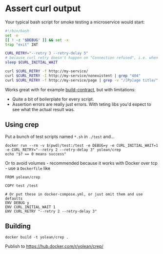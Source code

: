 # Assert curl output

Your typical bash script for smoke testing a microservice would start:

```bash
#!/bin/bash
set -e
[[ ! -z "$DEBUG" ]] && set -x
trap "exit" INT

CURL_RETRY="--retry 3 --retry-delay 5"
# because curl retry doesn't happen on "Connection refused", i.e. when a dependency isn't up yet
sleep $CURL_INITIAL_WAIT

curl $CURL_RETRY -f http://my-service/
curl $CURL_RETRY -I http://my-service/nonexistent | grep "404"
curl $CURL_RETRY -f http://my-service/page | grep -v "/[Pp]age title/"
```

Works great with for example [build-contract](https://github.com/Yolean/build-contract),
but with limitations:
 * Quite a bit of boilerplate for every script.
 * Assertion errors are really just errors. With teting libs you'd expect to see what the actual result was.

## Using crep

Put a bunch of test scripts named `*.sh` in `./test` and...
```
docker run --rm -v $(pwd)/test:/test -e DEBUG=y -e CURL_INITIAL_WAIT=1 -e CURL_RETRY="--retry 2 --retry-delay 3" yolean/crep
echo "$? == 0 means success"
```

Or to avoid volumes - recommended because it works with Docker over tcp - use a `Dockerfile` like
```
FROM yolean/crep

COPY test /test

# Or put these in docker-compose.yml, or just omit them and use defaults
ENV DEBUG y
ENV CURL_INITIAL_WAIT 1
ENV CURL_RETRY "--retry 2 --retry-delay 3"
```

## Building

```
docker build -t yolean/crep .
```

Publish to https://hub.docker.com/r/yolean/crep/
